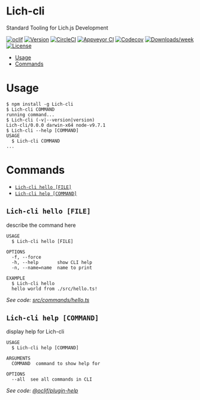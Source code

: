 Lich-cli
========

Standard Tooling for Lich.js Development

[![oclif](https://img.shields.io/badge/cli-oclif-brightgreen.svg)](https://oclif.io)
[![Version](https://img.shields.io/npm/v/Lich-cli.svg)](https://npmjs.org/package/Lich-cli)
[![CircleCI](https://circleci.com/gh/dmoosocool/Lich-cli/tree/master.svg?style=shield)](https://circleci.com/gh/dmoosocool/Lich-cli/tree/master)
[![Appveyor CI](https://ci.appveyor.com/api/projects/status/github/dmoosocool/Lich-cli?branch=master&svg=true)](https://ci.appveyor.com/project/dmoosocool/Lich-cli/branch/master)
[![Codecov](https://codecov.io/gh/dmoosocool/Lich-cli/branch/master/graph/badge.svg)](https://codecov.io/gh/dmoosocool/Lich-cli)
[![Downloads/week](https://img.shields.io/npm/dw/Lich-cli.svg)](https://npmjs.org/package/Lich-cli)
[![License](https://img.shields.io/npm/l/Lich-cli.svg)](https://github.com/dmoosocool/Lich-cli/blob/master/package.json)

<!-- toc -->
* [Usage](#usage)
* [Commands](#commands)
<!-- tocstop -->
# Usage
<!-- usage -->
```sh-session
$ npm install -g Lich-cli
$ Lich-cli COMMAND
running command...
$ Lich-cli (-v|--version|version)
Lich-cli/0.0.0 darwin-x64 node-v9.7.1
$ Lich-cli --help [COMMAND]
USAGE
  $ Lich-cli COMMAND
...
```
<!-- usagestop -->
# Commands
<!-- commands -->
* [`Lich-cli hello [FILE]`](#lich-cli-hello-file)
* [`Lich-cli help [COMMAND]`](#lich-cli-help-command)

## `Lich-cli hello [FILE]`

describe the command here

```
USAGE
  $ Lich-cli hello [FILE]

OPTIONS
  -f, --force
  -h, --help       show CLI help
  -n, --name=name  name to print

EXAMPLE
  $ Lich-cli hello
  hello world from ./src/hello.ts!
```

_See code: [src/commands/hello.ts](https://github.com/dmoosocool/Lich-cli/blob/v0.0.0/src/commands/hello.ts)_

## `Lich-cli help [COMMAND]`

display help for Lich-cli

```
USAGE
  $ Lich-cli help [COMMAND]

ARGUMENTS
  COMMAND  command to show help for

OPTIONS
  --all  see all commands in CLI
```

_See code: [@oclif/plugin-help](https://github.com/oclif/plugin-help/blob/v2.1.0/src/commands/help.ts)_
<!-- commandsstop -->
